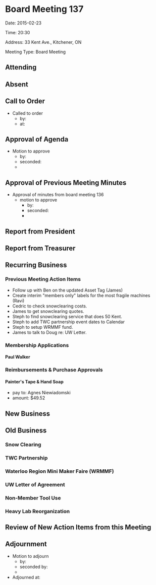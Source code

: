 # Board Meeting 137

Date: 2015-02-23

Time: 20:30

Address: 33 Kent Ave., Kitchener, ON

Meeting Type: Board Meeting

## Attending

## Absent

## Call to Order
* Called to order
    * by: 
    * at: 

## Approval of Agenda
* Motion to approve
    * by: 
    * seconded: 
    * 

## Approval of Previous Meeting Minutes
* Approval of minutes from board meeting 136
    * motion to approve
        * by: 
        * seconded: 
        * 

## Report from President

## Report from Treasurer

## Recurring Business

### Previous Meeting Action Items
* Follow up with Ben on the updated Asset Tag (James)
* Create interim "members only" labels for the most fragile machines (Ravi)
* Cedric to check snowclearing costs.
* James to get snowclearing quotes.
* Steph to find snowclearing service that does 50 Kent.
* Steph to add TWC partnership event dates to Calendar
* Steph to setup WRMMF fund.
* James to talk to Doug re: UW Letter.

### Membership Applications

#### Paul Walker

### Reimbursements & Purchase Approvals

#### Painter's Tape & Hand Soap
* pay to: Agnes Niewiadomski
* amount: $49.52

## New Business

## Old Business

### Snow Clearing

### TWC Partnership

### Waterloo Region Mini Maker Faire (WRMMF)

### UW Letter of Agreement

### Non-Member Tool Use

### Heavy Lab Reorganization

## Review of New Action Items from this Meeting

## Adjournment
* Motion to adjourn
    * by: 
    * seconded by: 
    * 
* Adjourned at: 
